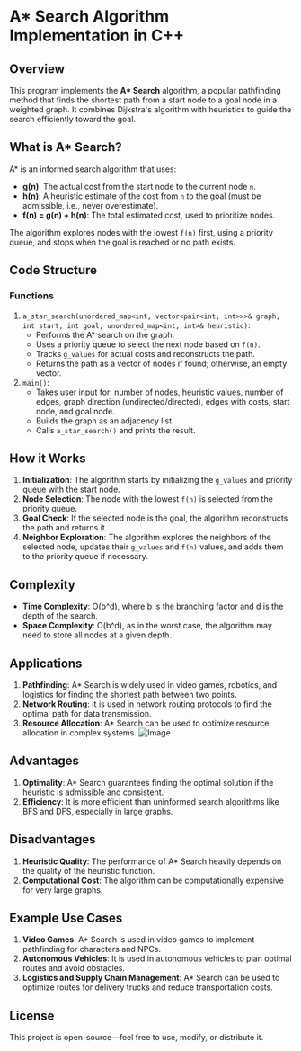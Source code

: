 # A* Search Algorithm Implementation in C++

## Overview

This program implements the **A\* Search** algorithm, a popular pathfinding method that finds the shortest path from a start node to a goal node in a weighted graph. It combines Dijkstra's algorithm with heuristics to guide the search efficiently toward the goal.

## What is A\* Search?

A\* is an informed search algorithm that uses:

*   **g(n)**: The actual cost from the start node to the current node `n`.
*   **h(n)**: A heuristic estimate of the cost from `n` to the goal (must be admissible, i.e., never overestimate).
*   **f(n) = g(n) + h(n)**: The total estimated cost, used to prioritize nodes.

The algorithm explores nodes with the lowest `f(n)` first, using a priority queue, and stops when the goal is reached or no path exists.

## Code Structure

### Functions

1.  `a_star_search(unordered_map<int, vector<pair<int, int>>>& graph, int start, int goal, unordered_map<int, int>& heuristic)`:
    *   Performs the A\* search on the graph.
    *   Uses a priority queue to select the next node based on `f(n)`.
    *   Tracks `g_values` for actual costs and reconstructs the path.
    *   Returns the path as a vector of nodes if found; otherwise, an empty vector.
2.  `main()`:
    *   Takes user input for: number of nodes, heuristic values, number of edges, graph direction (undirected/directed), edges with costs, start node, and goal node.
    *   Builds the graph as an adjacency list.
    *   Calls `a_star_search()` and prints the result.

## How it Works

1.  **Initialization**: The algorithm starts by initializing the `g_values` and priority queue with the start node.
2.  **Node Selection**: The node with the lowest `f(n)` is selected from the priority queue.
3.  **Goal Check**: If the selected node is the goal, the algorithm reconstructs the path and returns it.
4.  **Neighbor Exploration**: The algorithm explores the neighbors of the selected node, updates their `g_values` and `f(n)` values, and adds them to the priority queue if necessary.

## Complexity

*   **Time Complexity**: O(b^d), where b is the branching factor and d is the depth of the search.
*   **Space Complexity**: O(b^d), as in the worst case, the algorithm may need to store all nodes at a given depth.

## Applications

1.  **Pathfinding**: A\* Search is widely used in video games, robotics, and logistics for finding the shortest path between two points.
2.  **Network Routing**: It is used in network routing protocols to find the optimal path for data transmission.
3.  **Resource Allocation**: A\* Search can be used to optimize resource allocation in complex systems.
![Image](https://github.com/user-attachments/assets/0a4ff9aa-4c64-4071-8870-a8047aaa3bfb)
## Advantages

1.  **Optimality**: A\* Search guarantees finding the optimal solution if the heuristic is admissible and consistent.
2.  **Efficiency**: It is more efficient than uninformed search algorithms like BFS and DFS, especially in large graphs.

## Disadvantages

1.  **Heuristic Quality**: The performance of A\* Search heavily depends on the quality of the heuristic function.
2.  **Computational Cost**: The algorithm can be computationally expensive for very large graphs.

## Example Use Cases

1.  **Video Games**: A\* Search is used in video games to implement pathfinding for characters and NPCs.
2.  **Autonomous Vehicles**: It is used in autonomous vehicles to plan optimal routes and avoid obstacles.
3.  **Logistics and Supply Chain Management**: A\* Search can be used to optimize routes for delivery trucks and reduce transportation costs.

## License

This project is open-source—feel free to use, modify, or distribute it.

